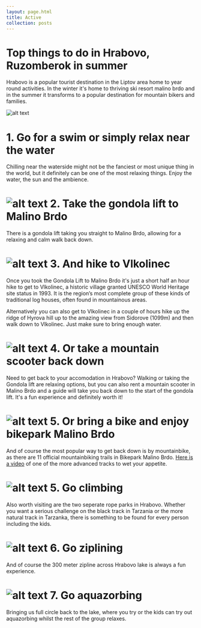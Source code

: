 ```yaml
---
layout: page.html
title: Active
collection: posts
---
```


Top things to do in **Hrabovo, Ruzomberok** in summer
===================================
Hrabovo is a popular tourist destination in the Liptov area home to year round activities. In the winter it's home to thriving ski resort malino brdo
and in the summer it transforms to a popular destination for mountain bikers and families.

![alt text](/img/surroundings/relax.jpg "Logo Title Text 1")

1\. Go for a **swim** or simply **relax** near the water
====================================================
Chilling near the waterside might not be the fanciest or most unique thing in the world, but it definitely can be one of the most relaxing things.
Enjoy the water, the sun and the ambience.

![alt text](/img/surroundings/cable-lift.jpg "Logo Title Text 1")
2\. Take the gondola lift to **Malino Brdo**
============================================
There is a gondola lift taking you straight to Malino Brdo, allowing for a relaxing and calm walk back down.

![alt text](/img/surroundings/vlkolinec.jpg "Logo Title Text 1")
3\. And hike to **Vlkolinec**
===================
Once you took the Gondola Lift to Malino Brdo it's just a short half an hour hike to get to Vlkolinec, a historic village granted  UNESCO World Heritage site
status in 1993. It is the region’s most complete group of these kinds of traditional log houses, often found in mountainous areas.

Alternatively you can also get to Vlkolinec in a couple of hours hike up the ridge of Hyrova hill up to the amazing view from Sidorove (1099m) and then walk down to Vlkolinec. Just make sure to bring enough water.

![alt text](/img/surroundings/kolobezky.jpg "Logo Title Text 1")
4\. Or take a **mountain scooter** back down
============================================
Need to get back to your accomodation in Hrabovo? Walking or taking the Gondola lift are relaxing options, but you can also rent a mountain scooter in 
Malino Brdo and a guide will take you back down to the start of the gondola lift. It's a fun experience and definitely worth it!

![alt text](/img/surroundings/bikepark.jpg "Logo Title Text 1")
5\. Or bring a bike and enjoy **bikepark Malino Brdo**
============================================
And of course the most popular way to get back down is by mountainbike, as there are 11 official mountainbiking trails in Bikepark Malino Brdo. [Here is a video](https://youtu.be/7p6kuh2fgEU?t=40) of one of the more advanced tracks to wet your appetite.

![alt text](/img/surroundings/tarzania.jpg "Logo Title Text 1")
5\. Go **climbing**
===================
Also worth visiting are the two seperate rope parks in Hrabovo. Whether you want a serious challenge on the
black track in Tarzania or the more natural track in Tarzanka, there is something to be found for every person including the kids.

![alt text](/img/surroundings/zipline.jpg "Logo Title Text 1")
6\. Go **ziplining**
===================
And of course the 300 meter zipline across Hrabovo lake is always a fun experience.

![alt text](/img/surroundings/aquazorbing.jpg "Logo Title Text 1")
7\. Go **aquazorbing**
===================
Bringing us full circle back to the lake, where you try or the kids can try out aquazorbing whilst the rest of the group relaxes.


